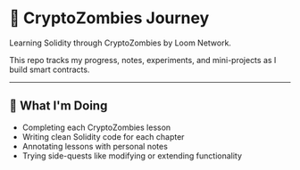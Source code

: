# 🧟 CryptoZombies Journey

Learning Solidity through CryptoZombies by Loom Network.

This repo tracks my progress, notes, experiments, and mini-projects as I build smart contracts.

---

## 🧠 What I'm Doing

- Completing each CryptoZombies lesson
- Writing clean Solidity code for each chapter
- Annotating lessons with personal notes
- Trying side-quests like modifying or extending functionality
